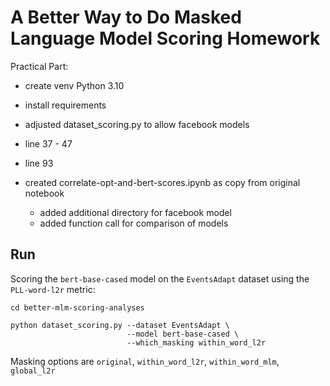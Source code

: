 # A Better Way to Do Masked Language Model Scoring Homework


Practical Part:

- create venv Python 3.10
- install requirements

- adjusted dataset_scoring.py to allow facebook models
 - line 37 - 47
 - line 93


- created correlate-opt-and-bert-scores.ipynb as copy from original notebook
    - added additional directory for facebook model
    - added function call for comparison of models




## Run
Scoring the `bert-base-cased` model on the `EventsAdapt` dataset using the `PLL-word-l2r` metric:
```
cd better-mlm-scoring-analyses
```
```
python dataset_scoring.py --dataset EventsAdapt \
                          --model bert-base-cased \
                          --which_masking within_word_l2r
```
Masking options are `original`, `within_word_l2r`, `within_word_mlm`, `global_l2r`

